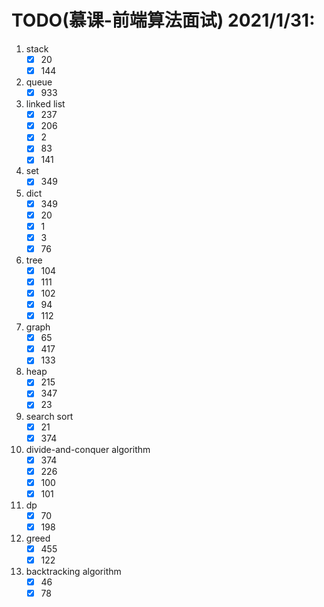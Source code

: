 # TODO(慕课-前端算法面试) 2021/1/31:
1. stack
    - [x] 20
    - [x] 144
1. queue
    - [x] 933
1. linked list
    - [x] 237
    - [x] 206
    - [x] 2
    - [x] 83
    - [x] 141
1. set
    - [x] 349
1. dict
    - [x] 349
    - [x] 20
    - [x] 1
    - [x] 3
    - [x] 76
1. tree
    - [x] 104
    - [x] 111
    - [x] 102
    - [x] 94
    - [x] 112
1. graph
    - [x] 65
    - [x] 417
    - [x] 133
1. heap
    - [x] 215
    - [x] 347
    - [x] 23
1. search sort
    - [x] 21
    - [x] 374
1. divide-and-conquer algorithm 
    - [x] 374
    - [x] 226
    - [x] 100
    - [x] 101
1. dp
    - [x] 70
    - [x] 198
1. greed
    - [x] 455
    - [x] 122
1. backtracking algorithm
    - [x] 46
    - [x] 78